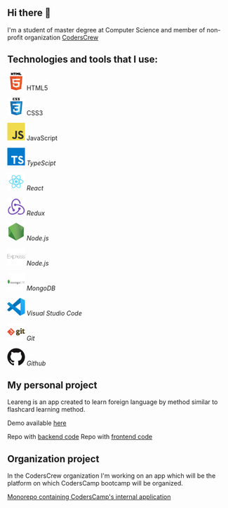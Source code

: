 ## Hi there 👋

I'm a student of master degree at Computer Science and member of non-profit organization [CodersCrew](https://coderscrew.pl/)

## Technologies and tools that I use:

<div float="left">
<p display='inline'>
    <img width="40px" alt="HTML5" src="https://raw.githubusercontent.com/github/explore/80688e429a7d4ef2fca1e82350fe8e3517d3494d/topics/html/html.png" />
    HTML5
</p>
<p display='inline'>
    <img width="40px" alt="CSS3" src="https://raw.githubusercontent.com/github/explore/80688e429a7d4ef2fca1e82350fe8e3517d3494d/topics/css/css.png" />
    CSS3
</p>
<p display='inline'>
    <img width="40px" alt="JavaScript" src="https://raw.githubusercontent.com/github/explore/80688e429a7d4ef2fca1e82350fe8e3517d3494d/topics/javascript/javascript.png" />
    JavaScript
</p>
</div>
<div float="left">
<p>
    <img width="40px" alt="TypeScipt" src="https://raw.githubusercontent.com/github/explore/80688e429a7d4ef2fca1e82350fe8e3517d3494d/topics/typescript/typescript.png" />
    <em>TypeScipt</em>
</p>
<p>
    <img width="40px" alt="React" src="https://raw.githubusercontent.com/github/explore/80688e429a7d4ef2fca1e82350fe8e3517d3494d/topics/react/react.png" />
    <em>React</em>
</p>
<p>
    <img width="40px" alt="Redux" src="https://raw.githubusercontent.com/github/explore/80688e429a7d4ef2fca1e82350fe8e3517d3494d/topics/redux/redux.png" />
    <em>Redux</em>
</p>
</div>
<div float="left">
<p>
    <img width="40px" alt="Node.js" src="https://raw.githubusercontent.com/github/explore/80688e429a7d4ef2fca1e82350fe8e3517d3494d/topics/nodejs/nodejs.png" />
    <em>Node.js</em>
</p>
<p>
    <img width="40px" alt="Express" src="https://raw.githubusercontent.com/github/explore/80688e429a7d4ef2fca1e82350fe8e3517d3494d/topics/express/express.png" />
    <em>Node.js</em>
</p>
<p>
    <img width="40px" alt="MongoDB" src="https://raw.githubusercontent.com/github/explore/80688e429a7d4ef2fca1e82350fe8e3517d3494d/topics/mongodb/mongodb.png" />
    <em>MongoDB</em>
</p>
</div>
<div float="left">
<p >
    <img width="40px" alt="visualstudiocode" src="https://raw.githubusercontent.com/github/explore/80688e429a7d4ef2fca1e82350fe8e3517d3494d/topics/visual-studio-code/visual-studio-code.png" />
    <em>Visual Studio Code</em>
</p>
<p>
    <img width="40px" alt="git" src="https://raw.githubusercontent.com/github/explore/80688e429a7d4ef2fca1e82350fe8e3517d3494d/topics/git/git.png" />
    <em>Git</em>
</p>
<p>
    <img width="40px" alt="github" src="https://raw.githubusercontent.com/github/explore/78df643247d429f6cc873026c0622819ad797942/topics/github/github.png" />
    <em>Github</em>
</p>
</div>

## My personal project

Leareng is an app created to learn foreign language by method similar to flashcard learning method.

Demo available [here](https://leareng.netlify.app/)

Repo with [backend code](https://github.com/talcia/leareng-backend)
Repo with [frontend code](https://github.com/talcia/leareng-frontend)

## Organization project

In the CodersCrew organization I'm working on an app which will be the platform on which CodersCamp bootcamp will be organized.

[Monorepo containing CodersCamp's internal application](https://github.com/CodersCrew/coderscamp)
